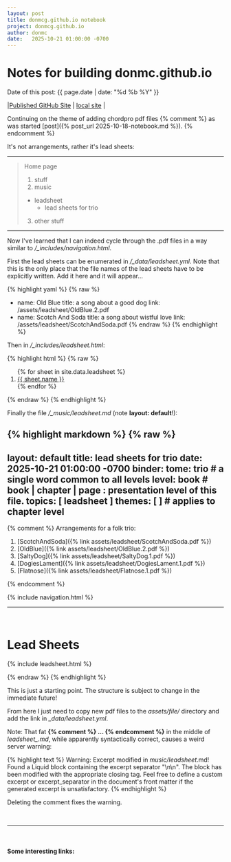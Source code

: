 ```yaml
---
layout: post
title: donmcg.github.io notebook 
project: donmcg.github.io
author: donmc
date:   2025-10-21 01:00:00 -0700
---
```

<head>
    <script type="text/javascript" async
      src="https://cdnjs.cloudflare.com/ajax/libs/mathjax/2.7.7/MathJax.js?config=TeX-MML-AM_CHTML">
    </script>
</head>

# Notes for building donmc.github.io
Date of this post: {{ page.date | date: "%d %b %Y" }}

|[Published GitHub Site](https://donmcg.github.io) | [local site](http://localhost:4000) |

Continuing on the theme of adding chordpro pdf files
{% comment %}
as was started [post]({% post_url 2025-10-18-notebook.md %}).
{% endcomment %}

It's not arrangements, rather it's lead sheets:

---

> Home page
> 
> 1. stuff
> 2. music
>   - leadsheet
>     - lead sheets for trio
> 3. other stuff

---

Now I've learned that I can indeed cycle through the .pdf files 
in a way similar to */_includes/navigation.html*.

First the lead sheets can be enumerated in */_data/leadsheet.yml*.
Note that this is the only place that the file names of the
lead sheets have to be explicitly written.  Add it here and it will
appear...

{% highlight yaml %}
{% raw %}

- name: Old Blue
  title: a song about a good dog
  link: /assets/leadsheet/OldBlue.2.pdf
- name: Scotch And Soda
  title: a song about wistful love
  link: /assets/leadsheet/ScotchAndSoda.pdf
{% endraw %}
{% endhighlight %}

Then in */_includes/leadsheet.html*:

{% highlight html %}
{% raw %}
<ol>
  {% for sheet in site.data.leadsheet %}
	<li>
		<a href="{{ sheet.link }}" title="{{ sheet.title }}" >
			{{ sheet.name }} </a>
	</li>
  {% endfor %}

</ol>
{% endraw %}
{% endhighlight %}

Finally the file */_music/_leadsheet_.md* (note **layout: default**!):

{% highlight markdown %}
{% raw %}
---
layout: default
title: lead sheets for trio
date:   2025-10-21 01:00:00 -0700
binder:
  tome:  trio  # a single word common to all levels
  level: book # book | chapter | page : presentation level of this file.
  topics: [ leadsheet ]
  themes: [ ] # applies to chapter level
---

{% comment %}
Arrangements for a folk trio:

1. [ScotchAndSoda]({% link assets/leadsheet/ScotchAndSoda.pdf %})
1. [OldBlue]({% link assets/leadsheet/OldBlue.2.pdf %})
1. [SaltyDog]({% link assets/leadsheet/SaltyDog.1.pdf %})
1. [DogiesLament]({% link assets/leadsheet/DogiesLament.1.pdf %})
1. [Flatnose]({% link assets/leadsheet/Flatnose.1.pdf %})

{% endcomment %}

{% include navigation.html %}

---

&nbsp;

# Lead Sheets

{% include leadsheet.html %}

{% endraw %}
{% endhighlight %}


This is just a starting point.  The structure is subject to change
in the immediate future!

From here I just need to copy new pdf files to the *assets/file/* directory
and add the link in *_data/leadsheet.yml*. 

Note: That fat **{% comment %} ... {% endcomment %}** in the middle 
of *leadsheet_.md*, while apparently syntactically correct, causes 
a weird server warning:

{% highlight text %}
Warning: Excerpt modified in _music/leadsheet_.md!
         Found a Liquid block containing the excerpt separator "\n\n". 
         The block has been modified with the appropriate closing tag.
         Feel free to define a custom excerpt or excerpt_separator in the document's front matter if the generated excerpt is unsatisfactory.
{% endhighlight %}

Deleting the comment fixes the warning.


&nbsp;

---
&nbsp;
#### Some interesting links:


